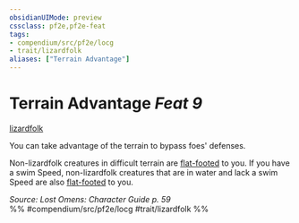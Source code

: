 ```yaml
---
obsidianUIMode: preview
cssclass: pf2e,pf2e-feat
tags:
- compendium/src/pf2e/locg
- trait/lizardfolk
aliases: ["Terrain Advantage"]
---
```

# Terrain Advantage  *Feat 9*  
[lizardfolk](lizardfolk-b1.md "Lizardfolk Ancestry & Heritage Trait")  


You can take advantage of the terrain to bypass foes' defenses.

Non-lizardfolk creatures in difficult terrain are [flat-footed](conditions.md#Flat-footed) to you. If you have a swim Speed, non-lizardfolk creatures that are in water and lack a swim Speed are also [flat-footed](conditions.md#Flat-footed) to you.

*Source: Lost Omens: Character Guide p. 59*  
%% #compendium/src/pf2e/locg #trait/lizardfolk %%